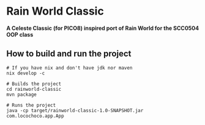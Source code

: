 # Rain World Classic
**A Celeste Classic (for PICO8) inspired port of Rain World for the SCC0504 OOP class**

## How to build and run the project

```
# If you have nix and don't have jdk nor maven
nix develop -c

# Builds the project
cd rainworld-classic
mvn package

# Runs the project
java -cp target/rainworld-classic-1.0-SNAPSHOT.jar com.locochoco.app.App
```
